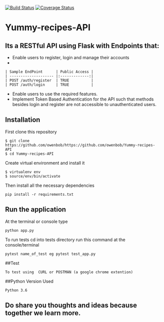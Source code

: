 
[![Build Status](https://travis-ci.org/owenbob/Yummy-recipes-API.svg?branch=master)](https://travis-ci.org/owenbob/Yummy-recipes-API)
[![Coverage Status](https://coveralls.io/repos/github/owenbob/Yummy-recipes-API/badge.svg)](https://coveralls.io/github/owenbob/Yummy-recipes-API)


# Yummy-recipes-API

##  Its a RESTful API using Flask with Endpoints that:
   * Enable users to register, login and manage their accounts
   * 
    
    | Sample EndPoint      | Public Access |
    | -------------------- |:-------------:| 
    | POST /auth/register  | TRUE          | 
    | POST /auth/login     | TRUE          |  
    

   * Enable users to use the required features.
   * Implement Token Based Authentication for the API such that methods besides login and register are not accessible to unauthenticated users.


## Installation
First clone this repository
```
$ git clone https://github.com/owenbob/https://github.com/owenbob/Yummy-recipes-API
$ cd Yummy-recipes-API
```
Create virtual environment and install it
```
$ virtualenv env
$ source/env/bin/activate
```
Then install all the necessary dependencies
```
pip install -r requirements.txt
```

## Run the application
At the terminal or console type
```
python app.py
```
To run tests  cd into tests directory run this command at the console/terminal
```
pytest name_of_test eg pytest test_app.py

```


##Test
```
To test using  CURL or POSTMAN (a google chrome extention)
```
##Python Version Used
```
Python 3.6
```
## Do share you thoughts and ideas  because together we learn more.  


